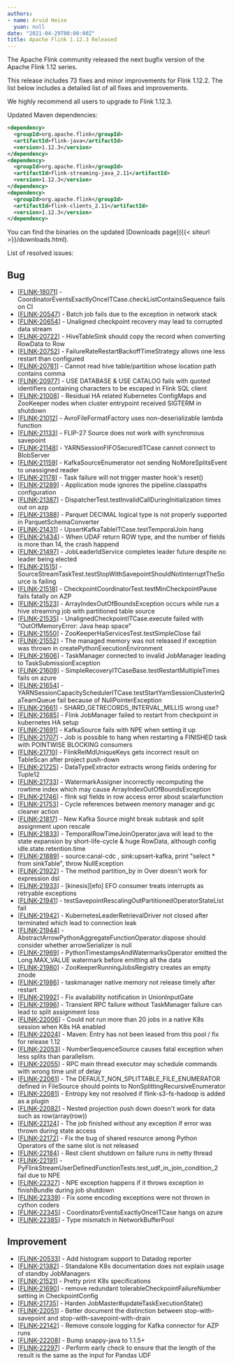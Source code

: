 ```yaml
---
authors:
- name: Arvid Heise
  yuan: null
date: "2021-04-29T00:00:00Z"
title: Apache Flink 1.12.3 Released
---
```


The Apache Flink community released the next bugfix version of the Apache Flink 1.12 series.

This release includes 73 fixes and minor improvements for Flink 1.12.2. The list below includes a detailed list of all fixes and improvements.

We highly recommend all users to upgrade to Flink 1.12.3.

Updated Maven dependencies:

```xml
<dependency>
  <groupId>org.apache.flink</groupId>
  <artifactId>flink-java</artifactId>
  <version>1.12.3</version>
</dependency>
<dependency>
  <groupId>org.apache.flink</groupId>
  <artifactId>flink-streaming-java_2.11</artifactId>
  <version>1.12.3</version>
</dependency>
<dependency>
  <groupId>org.apache.flink</groupId>
  <artifactId>flink-clients_2.11</artifactId>
  <version>1.12.3</version>
</dependency>
```

You can find the binaries on the updated [Downloads page]({{< siteurl >}}/downloads.html).


List of resolved issues:
                
<h2>        Bug
</h2>
<ul>
<li>[<a href='https://issues.apache.org/jira/browse/FLINK-18071'>FLINK-18071</a>] -         CoordinatorEventsExactlyOnceITCase.checkListContainsSequence fails on CI
</li>
<li>[<a href='https://issues.apache.org/jira/browse/FLINK-20547'>FLINK-20547</a>] -         Batch job fails due to the exception in network stack
</li>
<li>[<a href='https://issues.apache.org/jira/browse/FLINK-20654'>FLINK-20654</a>] -         Unaligned checkpoint recovery may lead to corrupted data stream
</li>
<li>[<a href='https://issues.apache.org/jira/browse/FLINK-20722'>FLINK-20722</a>] -         HiveTableSink should copy the record when converting RowData to Row
</li>
<li>[<a href='https://issues.apache.org/jira/browse/FLINK-20752'>FLINK-20752</a>] -         FailureRateRestartBackoffTimeStrategy allows one less restart than configured
</li>
<li>[<a href='https://issues.apache.org/jira/browse/FLINK-20761'>FLINK-20761</a>] -         Cannot read hive table/partition whose location path contains comma
</li>
<li>[<a href='https://issues.apache.org/jira/browse/FLINK-20977'>FLINK-20977</a>] -         USE DATABASE &amp; USE CATALOG fails with quoted identifiers containing characters to be escaped in Flink SQL client
</li>
<li>[<a href='https://issues.apache.org/jira/browse/FLINK-21008'>FLINK-21008</a>] -         Residual HA related Kubernetes ConfigMaps and ZooKeeper nodes when cluster entrypoint received SIGTERM in shutdown
</li>
<li>[<a href='https://issues.apache.org/jira/browse/FLINK-21012'>FLINK-21012</a>] -         AvroFileFormatFactory uses non-deserializable lambda function
</li>
<li>[<a href='https://issues.apache.org/jira/browse/FLINK-21133'>FLINK-21133</a>] -         FLIP-27 Source does not work with synchronous savepoint
</li>
<li>[<a href='https://issues.apache.org/jira/browse/FLINK-21148'>FLINK-21148</a>] -         YARNSessionFIFOSecuredITCase cannot connect to BlobServer
</li>
<li>[<a href='https://issues.apache.org/jira/browse/FLINK-21159'>FLINK-21159</a>] -         KafkaSourceEnumerator not sending NoMoreSplitsEvent to unassigned reader
</li>
<li>[<a href='https://issues.apache.org/jira/browse/FLINK-21178'>FLINK-21178</a>] -         Task failure will not trigger master hook&#39;s reset()
</li>
<li>[<a href='https://issues.apache.org/jira/browse/FLINK-21289'>FLINK-21289</a>] -         Application mode ignores the pipeline.classpaths configuration
</li>
<li>[<a href='https://issues.apache.org/jira/browse/FLINK-21387'>FLINK-21387</a>] -         DispatcherTest.testInvalidCallDuringInitialization times out on azp
</li>
<li>[<a href='https://issues.apache.org/jira/browse/FLINK-21388'>FLINK-21388</a>] -         Parquet DECIMAL logical type is not properly supported in ParquetSchemaConverter
</li>
<li>[<a href='https://issues.apache.org/jira/browse/FLINK-21431'>FLINK-21431</a>] -         UpsertKafkaTableITCase.testTemporalJoin hang
</li>
<li>[<a href='https://issues.apache.org/jira/browse/FLINK-21434'>FLINK-21434</a>] -         When UDAF return ROW type, and the number of fields is more than 14, the crash happend
</li>
<li>[<a href='https://issues.apache.org/jira/browse/FLINK-21497'>FLINK-21497</a>] -         JobLeaderIdService completes leader future despite no leader being elected
</li>
<li>[<a href='https://issues.apache.org/jira/browse/FLINK-21515'>FLINK-21515</a>] -         SourceStreamTaskTest.testStopWithSavepointShouldNotInterruptTheSource is failing
</li>
<li>[<a href='https://issues.apache.org/jira/browse/FLINK-21518'>FLINK-21518</a>] -         CheckpointCoordinatorTest.testMinCheckpointPause fails fatally on AZP
</li>
<li>[<a href='https://issues.apache.org/jira/browse/FLINK-21523'>FLINK-21523</a>] -         ArrayIndexOutOfBoundsException occurs while run a hive streaming job with partitioned table source 
</li>
<li>[<a href='https://issues.apache.org/jira/browse/FLINK-21535'>FLINK-21535</a>] -         UnalignedCheckpointITCase.execute failed with &quot;OutOfMemoryError: Java heap space&quot;
</li>
<li>[<a href='https://issues.apache.org/jira/browse/FLINK-21550'>FLINK-21550</a>] -         ZooKeeperHaServicesTest.testSimpleClose fail
</li>
<li>[<a href='https://issues.apache.org/jira/browse/FLINK-21552'>FLINK-21552</a>] -         The managed memory was not released if exception was thrown in createPythonExecutionEnvironment
</li>
<li>[<a href='https://issues.apache.org/jira/browse/FLINK-21606'>FLINK-21606</a>] -         TaskManager connected to invalid JobManager leading to TaskSubmissionException
</li>
<li>[<a href='https://issues.apache.org/jira/browse/FLINK-21609'>FLINK-21609</a>] -         SimpleRecoveryITCaseBase.testRestartMultipleTimes fails on azure
</li>
<li>[<a href='https://issues.apache.org/jira/browse/FLINK-21654'>FLINK-21654</a>] -         YARNSessionCapacitySchedulerITCase.testStartYarnSessionClusterInQaTeamQueue fail because of NullPointerException
</li>
<li>[<a href='https://issues.apache.org/jira/browse/FLINK-21661'>FLINK-21661</a>] -         SHARD_GETRECORDS_INTERVAL_MILLIS  wrong use?
</li>
<li>[<a href='https://issues.apache.org/jira/browse/FLINK-21685'>FLINK-21685</a>] -         Flink JobManager failed to restart from checkpoint in kubernetes HA setup
</li>
<li>[<a href='https://issues.apache.org/jira/browse/FLINK-21691'>FLINK-21691</a>] -         KafkaSource fails with NPE when setting it up
</li>
<li>[<a href='https://issues.apache.org/jira/browse/FLINK-21707'>FLINK-21707</a>] -         Job is possible to hang when restarting a FINISHED task with POINTWISE BLOCKING consumers
</li>
<li>[<a href='https://issues.apache.org/jira/browse/FLINK-21710'>FLINK-21710</a>] -         FlinkRelMdUniqueKeys gets incorrect result on TableScan after project push-down
</li>
<li>[<a href='https://issues.apache.org/jira/browse/FLINK-21725'>FLINK-21725</a>] -         DataTypeExtractor extracts wrong fields ordering for Tuple12
</li>
<li>[<a href='https://issues.apache.org/jira/browse/FLINK-21733'>FLINK-21733</a>] -         WatermarkAssigner incorrectly recomputing the rowtime index which may cause ArrayIndexOutOfBoundsException
</li>
<li>[<a href='https://issues.apache.org/jira/browse/FLINK-21746'>FLINK-21746</a>] -         flink sql fields in row access error about scalarfunction
</li>
<li>[<a href='https://issues.apache.org/jira/browse/FLINK-21753'>FLINK-21753</a>] -         Cycle references between memory manager and gc cleaner action
</li>
<li>[<a href='https://issues.apache.org/jira/browse/FLINK-21817'>FLINK-21817</a>] -         New Kafka Source might break subtask and split assignment upon rescale
</li>
<li>[<a href='https://issues.apache.org/jira/browse/FLINK-21833'>FLINK-21833</a>] -         TemporalRowTimeJoinOperator.java will lead to the state expansion by short-life-cycle &amp; huge RowData, although config idle.state.retention.time
</li>
<li>[<a href='https://issues.apache.org/jira/browse/FLINK-21889'>FLINK-21889</a>] -         source:canal-cdc , sink:upsert-kafka, print &quot;select * from sinkTable&quot;, throw NullException
</li>
<li>[<a href='https://issues.apache.org/jira/browse/FLINK-21922'>FLINK-21922</a>] -         The method partition_by in Over doesn&#39;t work for expression dsl
</li>
<li>[<a href='https://issues.apache.org/jira/browse/FLINK-21933'>FLINK-21933</a>] -         [kinesis][efo] EFO consumer treats interrupts as retryable exceptions
</li>
<li>[<a href='https://issues.apache.org/jira/browse/FLINK-21941'>FLINK-21941</a>] -         testSavepointRescalingOutPartitionedOperatorStateList fail
</li>
<li>[<a href='https://issues.apache.org/jira/browse/FLINK-21942'>FLINK-21942</a>] -         KubernetesLeaderRetrievalDriver not closed after terminated which lead to connection leak
</li>
<li>[<a href='https://issues.apache.org/jira/browse/FLINK-21944'>FLINK-21944</a>] -         AbstractArrowPythonAggregateFunctionOperator.dispose should consider whether arrowSerializer is null
</li>
<li>[<a href='https://issues.apache.org/jira/browse/FLINK-21969'>FLINK-21969</a>] -         PythonTimestampsAndWatermarksOperator emitted the Long.MAX_VALUE watermark before emitting all the data
</li>
<li>[<a href='https://issues.apache.org/jira/browse/FLINK-21980'>FLINK-21980</a>] -         ZooKeeperRunningJobsRegistry creates an empty znode
</li>
<li>[<a href='https://issues.apache.org/jira/browse/FLINK-21986'>FLINK-21986</a>] -         taskmanager native memory not release timely after restart
</li>
<li>[<a href='https://issues.apache.org/jira/browse/FLINK-21992'>FLINK-21992</a>] -         Fix availability notification in UnionInputGate
</li>
<li>[<a href='https://issues.apache.org/jira/browse/FLINK-21996'>FLINK-21996</a>] -         Transient RPC failure without TaskManager failure can lead to split assignment loss
</li>
<li>[<a href='https://issues.apache.org/jira/browse/FLINK-22006'>FLINK-22006</a>] -         Could not run more than 20 jobs in a native K8s session when K8s HA enabled
</li>
<li>[<a href='https://issues.apache.org/jira/browse/FLINK-22024'>FLINK-22024</a>] -         Maven: Entry has not been leased from this pool / fix for release 1.12
</li>
<li>[<a href='https://issues.apache.org/jira/browse/FLINK-22053'>FLINK-22053</a>] -         NumberSequenceSource causes fatal exception when less splits than parallelism.
</li>
<li>[<a href='https://issues.apache.org/jira/browse/FLINK-22055'>FLINK-22055</a>] -         RPC main thread executor may schedule commands with wrong time unit of delay
</li>
<li>[<a href='https://issues.apache.org/jira/browse/FLINK-22061'>FLINK-22061</a>] -         The DEFAULT_NON_SPLITTABLE_FILE_ENUMERATOR defined in FileSource should points to NonSplittingRecursiveEnumerator
</li>
<li>[<a href='https://issues.apache.org/jira/browse/FLINK-22081'>FLINK-22081</a>] -         Entropy key not resolved if flink-s3-fs-hadoop is added as a plugin
</li>
<li>[<a href='https://issues.apache.org/jira/browse/FLINK-22082'>FLINK-22082</a>] -         Nested projection push down doesn&#39;t work for data such as row(array(row))
</li>
<li>[<a href='https://issues.apache.org/jira/browse/FLINK-22124'>FLINK-22124</a>] -         The job finished without any exception if error was thrown during state access
</li>
<li>[<a href='https://issues.apache.org/jira/browse/FLINK-22172'>FLINK-22172</a>] -         Fix the bug of shared resource among Python Operators of the same slot is not released
</li>
<li>[<a href='https://issues.apache.org/jira/browse/FLINK-22184'>FLINK-22184</a>] -         Rest client shutdown on failure runs in netty thread
</li>
<li>[<a href='https://issues.apache.org/jira/browse/FLINK-22191'>FLINK-22191</a>] -         PyFlinkStreamUserDefinedFunctionTests.test_udf_in_join_condition_2 fail due to NPE
</li>
<li>[<a href='https://issues.apache.org/jira/browse/FLINK-22327'>FLINK-22327</a>] -         NPE exception happens if it throws exception in finishBundle during job shutdown
</li>
<li>[<a href='https://issues.apache.org/jira/browse/FLINK-22339'>FLINK-22339</a>] -         Fix some encoding exceptions were not thrown in cython coders
</li>
<li>[<a href='https://issues.apache.org/jira/browse/FLINK-22345'>FLINK-22345</a>] -         CoordinatorEventsExactlyOnceITCase hangs on azure
</li>
<li>[<a href='https://issues.apache.org/jira/browse/FLINK-22385'>FLINK-22385</a>] -         Type mismatch in NetworkBufferPool
</li>
</ul>
                
<h2>        Improvement
</h2>
<ul>
<li>[<a href='https://issues.apache.org/jira/browse/FLINK-20533'>FLINK-20533</a>] -         Add histogram support to Datadog reporter
</li>
<li>[<a href='https://issues.apache.org/jira/browse/FLINK-21382'>FLINK-21382</a>] -         Standalone K8s documentation does not explain usage of standby JobManagers
</li>
<li>[<a href='https://issues.apache.org/jira/browse/FLINK-21521'>FLINK-21521</a>] -         Pretty print K8s specifications
</li>
<li>[<a href='https://issues.apache.org/jira/browse/FLINK-21690'>FLINK-21690</a>] -         remove redundant tolerableCheckpointFailureNumber setting in CheckpointConfig
</li>
<li>[<a href='https://issues.apache.org/jira/browse/FLINK-21735'>FLINK-21735</a>] -         Harden JobMaster#updateTaskExecutionState()
</li>
<li>[<a href='https://issues.apache.org/jira/browse/FLINK-22051'>FLINK-22051</a>] -         Better document the distinction between stop-with-savepoint and stop-with-savepoint-with-drain
</li>
<li>[<a href='https://issues.apache.org/jira/browse/FLINK-22142'>FLINK-22142</a>] -         Remove console logging for Kafka connector for AZP runs
</li>
<li>[<a href='https://issues.apache.org/jira/browse/FLINK-22208'>FLINK-22208</a>] -         Bump snappy-java to 1.1.5+
</li>
<li>[<a href='https://issues.apache.org/jira/browse/FLINK-22297'>FLINK-22297</a>] -         Perform early check to ensure that the length of the result is the same as the input for Pandas UDF
</li>
</ul>
                                                                                                                                                                